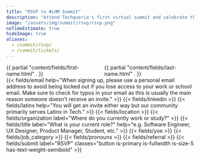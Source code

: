 ```yaml
---
title: "RSVP to #LHM Summit"
description: "Attend Techqueria's first virtual summit and celebrate the thriving Latinx in tech community."
image: "/assets/img/summit/rsvp/rsvp.png"
noTimeEstimate: true
hideImage: true
aliases:
  - /summit/rsvp/
  - /summit/tickets/
---
```


<form name="RSVP to #LHM Summit" method="POST" data-netlify-recaptcha="true" data-netlify="true" action="/success/summit/" class="form--centered mt-2 no-ids" id="form_become_a_member">
  <input type="hidden" aria-label="Subject" name="_subject" value="Techqueria - RSVP to #LHM Summit">
  <!-- First Name + Last Name -->
  <div class="field mt-0 mb-1">
    <div class="columns mb-0">
      <div class="column pb-0">
        <!-- First Name -->
        {{ partial "content/fields/first-name.html" . }}
      </div>
      <div class="column pb-0">
        <!-- Last Name -->
        {{ partial "content/fields/last-name.html" . }}
      </div>
    </div>
  </div>
  {{< fields/email help="When signing up, please use a personal email address to avoid being locked out if you lose access to your work or school email. Make sure to check for typos in your email as this is usually the main reason someone doesn't receive an invite." >}}
  {{< fields/linkedin >}}
  {{< fields/latinx help="You will get an invite either way but our community primarily serves Latinx in Tech." >}}
  {{< fields/location >}}
  {{< fields/organization label="Where do you currently work or study?" >}}
  {{< fields/title label="What is your current role?" help="e.g. Software Engineer, UX Designer, Product Manager, Student, etc." >}}
  {{< fields/yoe >}}
  {{< fields/job_category >}}
  {{< fields/pronouns >}}
  {{< fields/referral >}}
  {{< fields/submit label="RSVP" classes="button is-primary is-fullwidth is-size-5 has-text-weight-semibold" >}}
</form>
